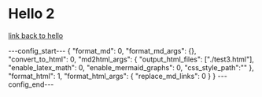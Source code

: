 # Hello 2

[link back to hello](~/Documents/PythonMarkdownManager/markdown/hello.md)

---config_start---
{
    "format_md": 0, 
    "format_md_args": {},
    "convert_to_html": 0, 
    "md2html_args": {
        "output_html_files": ["./test3.html"],
        "enable_latex_math": 0, 
        "enable_mermaid_graphs": 0,
        "css_style_path":""
    },
    "format_html": 1,
    "format_html_args": {
        "replace_md_links": 0
      }
}
---config_end---
